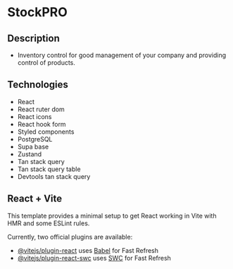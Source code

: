 # StockPRO

## Description

- Inventory control for good management of your company and providing control of products.

## Technologies

- React
- React ruter dom
- React icons
- React hook form
- Styled components
- PostgreSQL
- Supa base
- Zustand
- Tan stack query
- Tan stack query table
- Devtools tan stack query

## React + Vite

This template provides a minimal setup to get React working in Vite with HMR and some ESLint rules.

Currently, two official plugins are available:

- [@vitejs/plugin-react](https://github.com/vitejs/vite-plugin-react/blob/main/packages/plugin-react/README.md) uses [Babel](https://babeljs.io/) for Fast Refresh
- [@vitejs/plugin-react-swc](https://github.com/vitejs/vite-plugin-react-swc) uses [SWC](https://swc.rs/) for Fast Refresh
